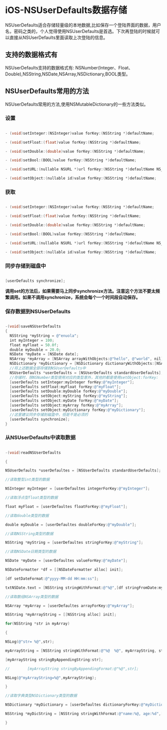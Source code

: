 # iOS-NSUserDefaults数据存储

NSUserDefaults适合存储轻量级的本地数据,比如保存一个登陆界面的数据，用户名，密码之类的，个人觉得使用NSUserDefaults是首选。下次再登陆的时候就可以直接从NSUserDefaults里面读取上次登陆的信息。

## 支持的数据格式有

NSUserDefaults支持的数据格式有: NSNumber(Integer、Float、Double),NSString,NSDate,NSArray,NSDictionary,BOOL类型。

## NSUserDefaults常用的方法

NSUserDefaults常用的方法,使用NSMutableDictionary的一些方法类似。

### 设置

``` Objective-C

- (void)setInteger:(NSInteger)value forKey:(NSString *)defaultName;

- (void)setFloat:(float)value forKey:(NSString *)defaultName;

- (void)setDouble:(double)value forKey:(NSString *)defaultName;

- (void)setBool:(BOOL)value forKey:(NSString *)defaultName;

- (void)setURL:(nullable NSURL *)url forKey:(NSString *)defaultName NS_AVAILABLE(10_6, 4_0);

- (void)setObject:(nullable id)value forKey:(NSString *)defaultName;

```

### 获取

``` Objective-C

- (void)setInteger:(NSInteger)value forKey:(NSString *)defaultName;

- (void)setFloat:(float)value forKey:(NSString *)defaultName;

- (void)setDouble:(double)value forKey:(NSString *)defaultName;

- (void)setBool:(BOOL)value forKey:(NSString *)defaultName;

- (void)setURL:(nullable NSURL *)url forKey:(NSString *)defaultName NS_AVAILABLE(10_6, 4_0);

- (void)setObject:(nullable id)value forKey:(NSString *)defaultName;

```

### 同步存储到磁盘中

``` Objective-C

[userDefaults synchronize];

```

**调用set的方法后，如果需要马上同步synchronize方法。注意这个方法不要太频繁调用。如果不调用synchronize，系统会每个一个时间段自动保存。**

### 保存数据到NSUserDefaults

``` Objective-C

-(void)saveNSUserDefaults
{
  NSString *myString = @"enuola";
  int myInteger = 100;
  float myFloat = 50.0f;
  double myDouble = 20.0;
  NSDate *myDate = [NSDate date];
  NSArray *myArray = [NSArray arrayWithObjects:@"hello", @"world", nil];
  NSDictionary *myDictionary = [NSDictionary dictionaryWithObjects:[NSArray arrayWithObjects:@"enuo", @"20", nil] forKeys:[NSArray arrayWithObjects:@"name", @"age", nil]];
  //将上述数据全部存储到NSUserDefaults中
  NSUserDefaults *userDefaults = [NSUserDefaults standardUserDefaults];
  //存储时，除NSNumber类型使用对应的类型意外，其他的都是使用setObject:forKey:
  [userDefaults setInteger:myInteger forKey:@"myInteger"];
  [userDefaults setFloat:myFloat forKey:@"myFloat"];
  [userDefaults setDouble:myDouble forKey:@"myDouble"];
  [userDefaults setObject:myString forKey:@"myString"];
  [userDefaults setObject:myDate forKey:@"myDate"];
  [userDefaults setObject:myArray forKey:@"myArray"];
  [userDefaults setObject:myDictionary forKey:@"myDictionary"];
  //这里建议同步存储到磁盘中，但是不是必须的
  [userDefaults synchronize];
}
```

### 从NSUserDefaults中读取数据

``` Objective-C

-(void)readNSUserDefaults

{

NSUserDefaults *userDefaultes = [NSUserDefaults standardUserDefaults];

//读取整型int类型的数据

NSInteger myInteger = [userDefaultes integerForKey:@"myInteger"];

//读取浮点型float类型的数据

float myFloat = [userDefaultes floatForKey:@"myFloat"];

//读取double类型的数据

double myDouble = [userDefaultes doubleForKey:@"myDouble"];

//读取NSString类型的数据

NSString *myString = [userDefaultes stringForKey:@"myString"];

//读取NSDate日期类型的数据

NSDate *myDate = [userDefaultes valueForKey:@"myDate"];

NSDateFormatter *df = [[NSDateFormatter alloc] init];

[df setDateFormat:@"yyyy-MM-dd HH:mm:ss"];

txtNSDate.text = [NSString stringWithFormat:@"%@",[df stringFromDate:myDate]];

//读取数组NSArray类型的数据

NSArray *myArray = [userDefaultes arrayForKey:@"myArray"];

NSString *myArrayString = [[NSString alloc] init];

for(NSString *str in myArray)

{

NSLog(@"str= %@",str);

myArrayString = [NSString stringWithFormat:@"%@  %@", myArrayString, str];

[myArrayString stringByAppendingString:str];

//        [myArrayString stringByAppendingFormat:@"%@",str];

NSLog(@"myArrayString=%@",myArrayString);

}

//读取字典类型NSDictionary类型的数据

NSDictionary *myDictionary = [userDefaultes dictionaryForKey:@"myDictionary"];

NSString *myDicString = [NSString stringWithFormat:@"name:%@, age:%d",[myDictionary valueForKey:@"name"], [[myDictionary valueForKey:@"age"] integerValue]];

}

```